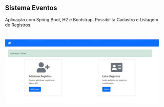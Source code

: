 ## Sistema Eventos
Aplicação com Spring Boot, H2 e Bootstrap.
Possibilita Cadastro e Listagem de Registros.
#
![Alt text](https://github.com/andresilvape/eventos/blob/master/docs/eventos.JPG?raw=true "Title")
